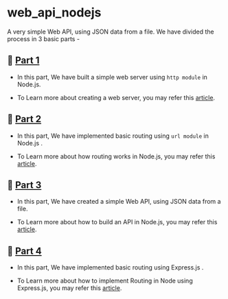 # web_api_nodejs

A very simple Web API, using JSON data from a file. We have divided the process in 3 basic parts -

## 🚀 <a href="https://github.com/OpenGenus/web_api_nodejs/tree/master/part_1">Part 1</a>

- In this part, We have built a simple web server using `http module` in Node.js.

- To Learn more about creating a web server, you may refer this <a href="https://iq.opengenus.org/create-a-web-server-using-node-js/"> article</a>.

## 🚀 <a href="https://github.com/OpenGenus/web_api_nodejs/tree/master/part_2">Part 2</a>

- In this part, We have implemented basic routing using `url module` in Node.js .

- To Learn more about how routing works in Node.js, you may refer this <a href="https://iq.opengenus.org/routing-in-node-js/"> article</a>.

## 🚀 <a href="https://github.com/OpenGenus/web_api_nodejs/tree/master/part_3">Part 3</a>

- In this part, We have created a simple Web API, using JSON data from a file.

- To Learn more about how to build an API in Node.js, you may refer this <a href="https://iq.opengenus.org/creating-a-web-api-node-js/"> article</a>.

## 🚀 <a href="https://github.com/OpenGenus/web_api_nodejs/tree/master/part_4_express">Part 4</a>

- In this part, We have implemented basic routing using Express.js .

- To Learn more about how to implement Routing in Node using Express.js, you may refer this <a href="https://iq.opengenus.org/p/20e3950d-43f5-45ce-b2f6-2167c63a601b/"> article</a>.
